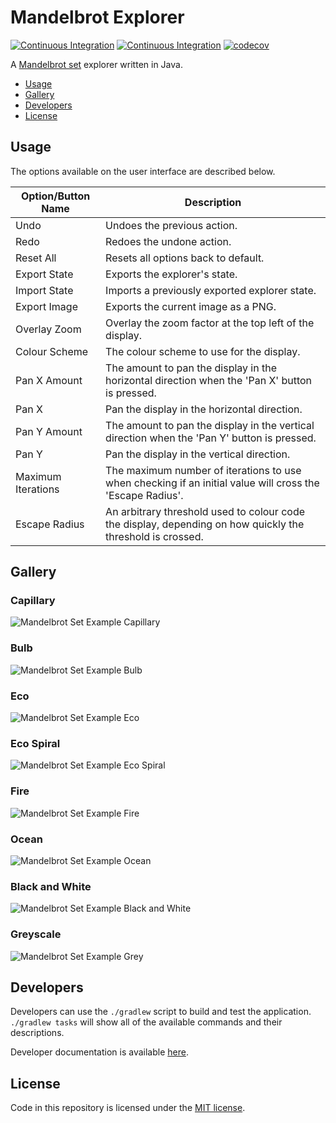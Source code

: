 # Mandelbrot Explorer

[![Continuous Integration](https://github.com/kiancross/mandelbrot/actions/workflows/continous-integration.yaml/badge.svg?event=push)](https://github.com/kiancross/mandelbrot/actions/workflows/continous-integration.yaml)
[![Continuous Integration](https://github.com/kiancross/mandelbrot/actions/workflows/codeql.yaml/badge.svg?event=schedule)](https://github.com/kiancross/mandelbrot/actions/workflows/codeql.yaml)
[![codecov](https://codecov.io/gh/kiancross/mandelbrot/branch/master/graph/badge.svg?token=cFjwBIoJ4c)](https://codecov.io/gh/kiancross/mandelbrot)

A [Mandelbrot set](https://en.wikipedia.org/wiki/Mandelbrot_set) explorer
written in Java.

 * [Usage](#usage)
 * [Gallery](#gallery)
 * [Developers](#developers)
 * [License](#license)

## Usage

The options available on the user interface are described
below.

|Option/Button Name| Description |
|------------------|-------------|
| Undo | Undoes the previous action. |
| Redo | Redoes the undone action. |
| Reset All | Resets all options back to default. |
| Export State | Exports the explorer's state. |
| Import State | Imports a previously exported explorer state. |
| Export Image | Exports the current image as a PNG. |
| Overlay Zoom | Overlay the zoom factor at the top left of the display. |
| Colour Scheme | The colour scheme to use for the display. |
| Pan X Amount | The amount to pan the display in the horizontal direction when the 'Pan X' button is pressed. |
| Pan X | Pan the display in the horizontal direction. |
| Pan Y Amount | The amount to pan the display in the vertical direction when the 'Pan Y' button is pressed. |
| Pan Y | Pan the display in the vertical direction. |
| Maximum Iterations | The maximum number of iterations to use when checking if an initial value will cross the 'Escape Radius'. |
| Escape Radius | An arbitrary threshold used to colour code the display, depending on how quickly the threshold is crossed. |

## Gallery
### Capillary
![Mandelbrot Set Example Capillary](https://github.com/kiancross/mandelbrot/blob/master/examples/capillary.png)

### Bulb
![Mandelbrot Set Example Bulb](https://github.com/kiancross/mandelbrot/blob/master/examples/bulb.png)

### Eco
![Mandelbrot Set Example Eco](https://github.com/kiancross/mandelbrot/blob/master/examples/eco.png)

### Eco Spiral
![Mandelbrot Set Example Eco Spiral](https://github.com/kiancross/mandelbrot/blob/master/examples/eco-spiral.png)

### Fire
![Mandelbrot Set Example Fire](https://github.com/kiancross/mandelbrot/blob/master/examples/fire.png)

### Ocean
![Mandelbrot Set Example Ocean](https://github.com/kiancross/mandelbrot/blob/master/examples/ocean.png)

### Black and White
![Mandelbrot Set Example Black and White](https://github.com/kiancross/mandelbrot/blob/master/examples/black-and-white.png)

### Greyscale
![Mandelbrot Set Example Grey](https://github.com/kiancross/mandelbrot/blob/master/examples/grey.png)

## Developers
Developers can use the `./gradlew` script to build and test the
application. `./gradlew tasks` will show all of the available
commands and their descriptions.

Developer documentation is available [here](kiancross.github.io/mandelbrot/).

## License

Code in this repository is licensed under the
[MIT license](https://github.com/kiancross/mandelbrot/blob/master/LICENSE).
